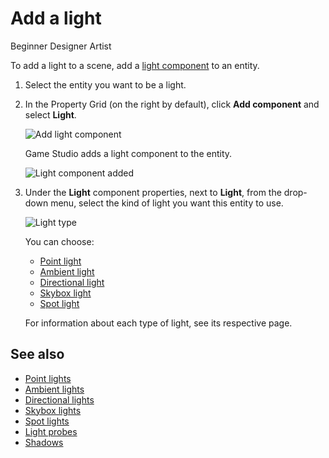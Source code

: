 # Add a light

<span class="label label-doc-level">Beginner</span>
<span class="label label-doc-audience">Designer</span>
<span class="label label-doc-audience">Artist</span>

To add a light to a scene, add a [light component](xref:Stride.Engine.LightComponent) to an entity.

1. Select the entity you want to be a light.

2. In the Property Grid (on the right by default), click **Add component** and select **Light**.

    ![Add light component](media/add-light-component.png)

    Game Studio adds a light component to the entity.

    ![Light component added](media/light-component-added.png)

3. Under the **Light** component properties, next to **Light**, from the drop-down menu, select the kind of light you want this entity to use.

    ![Light type](media/light-type.png)

    You can choose:

    * [Point light](point-lights.md)
    * [Ambient light](ambient-lights.md)
    * [Directional light](directional-lights.md)
    * [Skybox light](skybox-lights.md)
    * [Spot light](spot-lights.md)

    For information about each type of light, see its respective page.

## See also

* [Point lights](point-lights.md)
* [Ambient lights](ambient-lights.md)
* [Directional lights](directional-lights.md)
* [Skybox lights](skybox-lights.md)
* [Spot lights](spot-lights.md)
* [Light probes](light-probes.md)
* [Shadows](shadows.md)